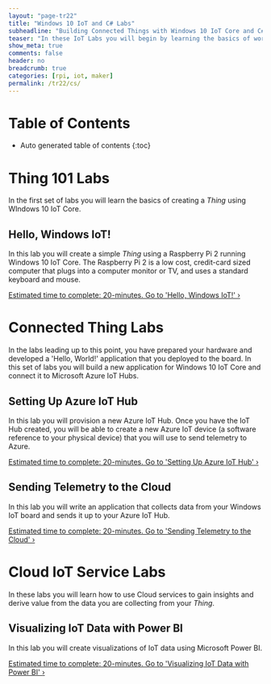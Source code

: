 ```yaml
---
layout: "page-tr22"
title: "Windows 10 IoT and C# Labs"
subheadline: "Building Connected Things with Windows 10 IoT Core and C#"
teaser: "In these IoT Labs you will begin by learning the basics of working with Windows 10 IoT Core connected to sensors and devices. You will move on to connecting the device to the Cloud. You will learn how to leverage Microsoft Azure services to collect data and control devices and use advanced services like analytics and machine learningto discover insights using your Things."
show_meta: true
comments: false
header: no
breadcrumb: true
categories: [rpi, iot, maker]
permalink: /tr22/cs/
---
```


# Table of Contents
*  Auto generated table of contents
{:toc}

# Thing 101 Labs
In the first set of labs you will learn the basics of creating a _Thing_ using WIndows 10 IoT Core.

## Hello, Windows IoT!
In this lab you will create a simple _Thing_ using a Raspberry Pi 2 running Windows 10 IoT Core. The Raspberry Pi 2 is a low cost, credit-card sized computer that plugs into a computer monitor or TV, and uses a standard keyboard and mouse.

<a class="radius button small" href="../cs/hello-windows-iot/">Estimated time to complete: 20-minutes. Go to  'Hello, Windows IoT!' ›</a>

# Connected Thing Labs
In the labs leading up to this point, you have prepared your hardware and developed a 'Hello, World!' application that you deployed to the board. In this set of labs you will build a new application for Windows 10 IoT Core and connect it to Microsoft Azure IoT Hubs.

## Setting Up Azure IoT Hub
In this lab you will provision a new Azure IoT Hub. Once you have the IoT Hub created, you will be able to create a new Azure IoT device (a software reference to your physical device) that you will use to send telemetry to Azure.

<a class="radius button small" href="../cs/setup-azure-iot-hub/">Estimated time to complete: 20-minutes. Go to  'Setting Up Azure IoT Hub' ›</a>

## Sending Telemetry to the Cloud
In this lab you will write an application that collects data from your Windows IoT board and sends it up to your Azure IoT Hub.

<a class="radius button small" href="../cs/sending-telemetry/">Estimated time to complete: 20-minutes. Go to  'Sending Telemetry to the Cloud' ›</a>

# Cloud IoT Service Labs
In these labs you will learn how to use Cloud services to gain insights and derive value from the data you are collecting from your _Thing_.

## Visualizing IoT Data with Power BI
In this lab you will create visualizations of IoT data using Microsoft Power BI.

<a class="radius button small" href="../cs/visualize-iot-with-powerbi/">Estimated time to complete: 20-minutes. Go to  'Visualizing IoT Data with Power BI' ›</a>